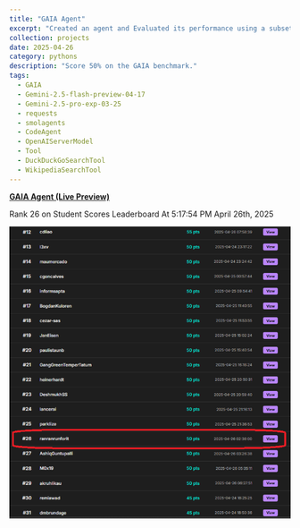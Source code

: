 ```yaml
---
title: "GAIA Agent"
excerpt: "Created an agent and Evaluated its performance using a subset of the level 1 questions of the validation set from GAIA. <br/><img src='/images/gaia.png'>"
collection: projects
date: 2025-04-26
category: pythons
description: "Score 50% on the GAIA benchmark."
tags:
  - GAIA
  - Gemini-2.5-flash-preview-04-17 
  - Gemini-2.5-pro-exp-03-25
  - requests
  - smolagents
  - CodeAgent
  - OpenAIServerModel
  - Tool
  - DuckDuckGoSearchTool
  - WikipediaSearchTool
---
```



**[GAIA Agent (Live Preview)](https://github.com/ranranrunforit/GAIA-Agent/tree/main)**

Rank 26 on Student Scores Leaderboard 
At 5:17:54 PM April 26th, 2025

 ![image](/images/Rank.png)

